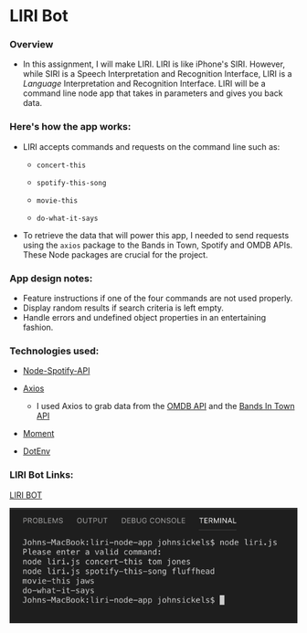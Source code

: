 # LIRI Bot

### Overview

- In this assignment, I will make LIRI. LIRI is like iPhone's SIRI. However, while SIRI is a Speech Interpretation and Recognition Interface, LIRI is a _Language_ Interpretation and Recognition Interface. LIRI will be a command line node app that takes in parameters and gives you back data.

### Here's how the app works:

- LIRI accepts commands and requests on the command line such as:

   * `concert-this`

   * `spotify-this-song`

   * `movie-this`

   * `do-what-it-says`

- To retrieve the data that will power this app, I needed to send requests using the `axios` package to the Bands in Town, Spotify and OMDB APIs. These Node packages are crucial for the project.

### App design notes:

- Feature instructions if one of the four commands are not used properly.
- Display random results if search criteria is left empty.
- Handle errors and undefined object properties in an entertaining fashion.

### Technologies used:

   * [Node-Spotify-API](https://www.npmjs.com/package/node-spotify-api)

   * [Axios](https://www.npmjs.com/package/axios)

     * I used Axios to grab data from the [OMDB API](http://www.omdbapi.com) and the [Bands In Town API](http://www.artists.bandsintown.com/bandsintown-api)

   * [Moment](https://www.npmjs.com/package/moment)

   * [DotEnv](https://www.npmjs.com/package/dotenv)
   
### LIRI Bot Links:
[LIRI BOT](https://docs.google.com/document/d/1Z1UOZBiQhXR0LBIcTYk3fGVI6KVtN_m7Fm0h40iuWSM/edit?usp=sharing)

![LIRI BOT](https://raw.githubusercontent.com/johnsickels/liri-node-app/master/images/user_interface.png)

